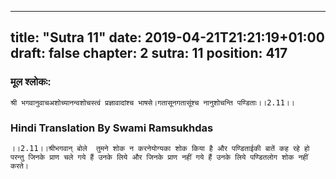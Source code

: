 
---
title: "Sutra 11"
date: 2019-04-21T21:21:19+01:00
draft: false
chapter: 2
sutra: 11
position: 417
---
### मूल श्लोकः:
```
श्री भगवानुवाचअशोच्यानन्वशोचस्त्वं प्रज्ञावादांश्च भाषसे।गतासूनगतासूंश्च नानुशोचन्ति पण्डिताः।।2.11।।

```

### Hindi Translation By Swami Ramsukhdas
```
।।2.11।।श्रीभगवान् बोले  तुमने शोक न करनेयोग्यका शोक किया है और पण्डिताईकी बातें कह रहे हो परन्तु जिनके प्राण चले गये हैं उनके लिये और जिनके प्राण नहीं गये हैं उनके लिये पण्डितलोग शोक नहीं करते।

```

